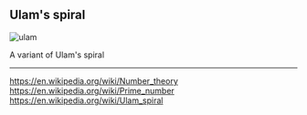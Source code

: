 ## Ulam's spiral

![ulam][ulam]

A variant of Ulam's spiral

[ulam]: https://upload.wikimedia.org/wikipedia/commons/3/34/Spirale_Ulam_150.jpg




---

https://en.wikipedia.org/wiki/Number_theory
https://en.wikipedia.org/wiki/Prime_number
https://en.wikipedia.org/wiki/Ulam_spiral
